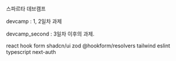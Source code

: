 스파르타 데브캠프

devcamp : 1, 2일차 과제

  
devcamp_second : 3일차 이후의 과제. 

react hook form
shadcn/ui
zod
@hookform/resolvers
tailwind
eslint
typescript
next-auth
